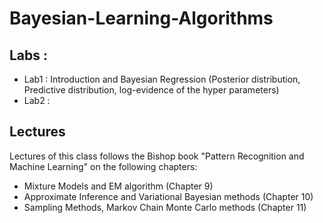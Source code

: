 # Bayesian-Learning-Algorithms

## Labs :
- Lab1 : Introduction and Bayesian Regression (Posterior distribution, Predictive distribution, log-evidence of the hyper parameters)
- Lab2 : 

## Lectures 
Lectures of this class follows the Bishop book "Pattern Recognition and Machine Learning" on the following chapters:

- Mixture Models and EM algorithm (Chapter 9)
- Approximate Inference and Variational Bayesian methods (Chapter 10)
- Sampling Methods, Markov Chain Monte Carlo methods (Chapter 11)
